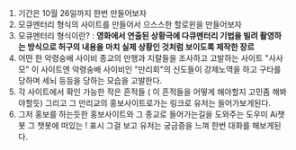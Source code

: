 1. 기간은 10월 26일까지 한번 만들어보자
2. 모큐멘터리 형식의 사이트를 만들어서 으스스한 할로윈을 만들어보자
3. 모큐멘터리 형식이란? : **영화에서 연출된 상황극에 다큐멘터리 기법을 빌려 촬영하는 방식으로 허구의 내용을 마치 실제 상황인 것처럼 보이도록 제작한 장르**
4. 어떤 한 악령숭배 사이비 종교의 만행과 지랄들을 조사하고 고발하는 사이트 "사사모" 이 사이트엔 악령숭배 사이비인 "만리회"의 신도들이 강제노역을 하고 구타를 당하며 세뇌 등등을 당하는 모습을 고발한다.
5. 각 사이트에서 확인 가능한 작은 흔적들 ( 이 흔적들을 어떻게 해야할지 고민좀 해봐야할듯) 그리고 그 만리교의 홍보사이트로가는 링크로 유저는 들어가보게된다.
6. 그저 홍보를 하는듯한 홍보사이트와 그 종교로 들어가는길을 도와주는 도우미 Ai챗봇 그 챗봇에 떠있는 ! 표시 그걸 보고 유저는 궁금증을 느껴 한번 대화를 해보게된다.